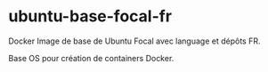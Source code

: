 # ubuntu-base-focal-fr
Docker Image de base de Ubuntu Focal avec language et dépôts FR.

Base OS pour création de containers Docker.
